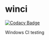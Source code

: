 # winci

[![Codacy Badge](https://api.codacy.com/project/badge/Grade/dd624c8d9ec84d5b81904ca9604b610e)](https://app.codacy.com/gh/vkitchen/winci?utm_source=github.com&utm_medium=referral&utm_content=vkitchen/winci&utm_campaign=Badge_Grade)

Windows CI testing
